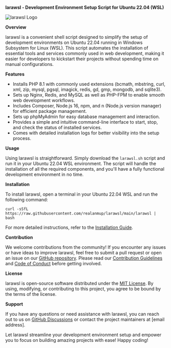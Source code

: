 **larawsl - Development Environment Setup Script for Ubuntu 22.04 (WSL)**

![larawsl Logo](https://raw.githubusercontent.com/realanmup/larawsl/main/larawsl.png) 

**Overview**

larawsl is a convenient shell script designed to simplify the setup of development environments on Ubuntu 22.04 running in Windows Subsystem for Linux (WSL). This script automates the installation of essential tools and services commonly used in web development, making it easier for developers to kickstart their projects without spending time on manual configurations.

**Features**

- Installs PHP 8.1 with commonly used extensions (bcmath, mbstring, curl, xml, zip, mysql, pgsql, imagick, redis, gd, gmp, mongodb, and sqlite3).
- Sets up Nginx, Redis, and MySQL as well as PHP-FPM to enable smooth web development workflows.
- Includes Composer, Node.js 16, npm, and n (Node.js version manager) for efficient package management.
- Sets up phpMyAdmin for easy database management and interaction.
- Provides a simple and intuitive command-line interface to start, stop, and check the status of installed services.
- Comes with detailed installation logs for better visibility into the setup process.

**Usage**

Using larawsl is straightforward. Simply download the `larawsl.sh` script and run it in your Ubuntu 22.04 WSL environment. The script will handle the installation of all the required components, and you'll have a fully functional development environment in no time.

**Installation**

To install larawsl, open a terminal in your Ubuntu 22.04 WSL and run the following command:

```
curl -sSfL https://raw.githubusercontent.com/realanmup/larawsl/main/larawsl | bash
```

For more detailed instructions, refer to the [Installation Guide](https://github.com/realanmup/larawsl/blob/main/Installation.md).

**Contribution**

We welcome contributions from the community! If you encounter any issues or have ideas to improve larawsl, feel free to submit a pull request or open an issue on our [GitHub repository](https://github.com/realanmup/larawsl). Please read our [Contribution Guidelines](https://github.com/realanmup/larawsl/blob/main/CONTRIBUTING.md) and [Code of Conduct](https://github.com/realanmup/larawsl/blob/main/CODE_OF_CONDUCT.md) before getting involved.

**License**

larawsl is open-source software distributed under the [MIT License](https://github.com/realanmup/larawsl/blob/main/LICENSE.md). By using, modifying, or contributing to this project, you agree to be bound by the terms of the license.

**Support**

If you have any questions or need assistance with larawsl, you can reach out to us on [GitHub Discussions](https://github.com/realanmup/larawsl/discussions) or contact the project maintainers at [email address].

Let larawsl streamline your development environment setup and empower you to focus on building amazing projects with ease! Happy coding!
